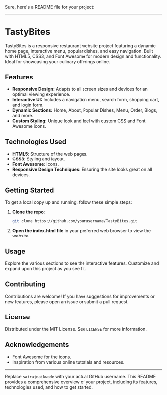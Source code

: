 Sure, here's a README file for your project:

---

# TastyBites

TastyBites is a responsive restaurant website project featuring a dynamic home page, interactive menu, popular dishes, and easy navigation. Built with HTML5, CSS3, and Font Awesome for modern design and functionality. Ideal for showcasing your culinary offerings online.

## Features

- **Responsive Design:** Adapts to all screen sizes and devices for an optimal viewing experience.
- **Interactive UI:** Includes a navigation menu, search form, shopping cart, and login form.
- **Dynamic Sections:** Home, About, Popular Dishes, Menu, Order, Blogs, and more.
- **Custom Styling:** Unique look and feel with custom CSS and Font Awesome icons.

## Technologies Used

- **HTML5**: Structure of the web pages.
- **CSS3**: Styling and layout.
- **Font Awesome**: Icons.
- **Responsive Design Techniques**: Ensuring the site looks great on all devices.

## Getting Started

To get a local copy up and running, follow these simple steps:

1. **Clone the repo**:
   ```bash
   git clone https://github.com/yourusername/TastyBites.git
   ```
2. **Open the index.html file** in your preferred web browser to view the website.

## Usage

Explore the various sections to see the interactive features. Customize and expand upon this project as you see fit.

## Contributing

Contributions are welcome! If you have suggestions for improvements or new features, please open an issue or submit a pull request.

## License

Distributed under the MIT License. See `LICENSE` for more information.

## Acknowledgements

- Font Awesome for the icons.
- Inspiration from various online tutorials and resources.

---

Replace `sairajnaikwade` with your actual GitHub username. This README provides a comprehensive overview of your project, including its features, technologies used, and how to get started.
